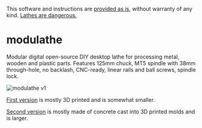 This software and instructions are [provided as is](LICENSE), without warranty of any kind. [Lathes are dangerous.](https://www.worksafe.vic.gov.au/safe-use-metal-turning-lathes)

# modulathe

Modular digital open-source DIY desktop lathe for processing metal, wooden and plastic parts. Features 125mm chuck, MT5 spindle with 38mm through-hole, no backlash, CNC-ready, linear rails and ball screws, spindle lock.

![modulathe v1](https://github.com/user-attachments/assets/4bb456a1-8b5c-49c3-94b5-cf9471b4e1f0)

[First version](v2/README.md) is mostly 3D printed and is somewhat smaller.

[Second version](v1/README.md) is mostly made of concrete cast into 3D printed molds and is larger.
